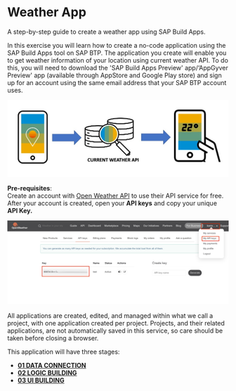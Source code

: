 # Weather App

A step-by-step guide to create a weather app using SAP Build Apps.



In this exercise you will learn how to create a no-code application using the SAP Build Apps tool on SAP BTP. The application you create will enable you to get weather information of your location using current weather API. To do this, you will need to download the 'SAP Build Apps Preview' app/‘AppGyver Preview' app (available through AppStore and Google Play store) and sign up for an account using the same email address that your SAP BTP account uses.

![](Images/Presentation1.jpg)

<b>Pre-requisites</b>:<br>
Create an account with <a href="https://home.openweathermap.org/users/sign_in">Open Weather API</a> to use their API service for free. <br>
After your account is created, open your <b>API keys</b> and copy your unique <b>API Key.</b>

![](images/Screenshot%202023-02-07%20at%2011.23.23.png)


All applications are created, edited, and managed within what we call a project, with one application created per project. Projects, and their related applications, are not automatically saved in this service, so care should be taken before closing a browser.

This application will have three stages:<br>

- <a href=" "><b>01 DATA CONNECTION</a></b><br>
- <a href=" "><b>02 LOGIC BUILDING</a></b><br>
- <a href=" "><b>03 UI BUILDING</a></b><br>

